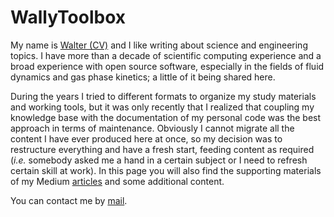 # WallyToolbox

My name is [Walter (CV)](https://github.com/wallytutor/WallyToolbox.jl/tree/main/data/curriculum/curriculum.pdf) and I like writing about science and engineering topics. I have more than a decade of scientific computing experience and a broad experience with open source software, especially in the fields of fluid dynamics and gas phase kinetics; a little of it being shared here.

During the years I tried to different formats to organize my study materials and working tools, but it was only recently that I realized that coupling my knowledge base with the documentation of my personal code was the best approach in terms of maintenance. Obviously I cannot migrate all the content I have ever produced here at once, so my decision was to restructure everything and have a fresh start, feeding content as required (*i.e.* somebody asked me a hand in a certain subject or I need to refresh certain skill at work). In this page you will also find the supporting materials of my Medium [articles](https://medium.com/@waltermateriais) and some additional content.

You can contact me by [mail](mailto:walter.dalmazsilva.manager@gmail.com).
